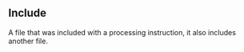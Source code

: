 ## Include

A file that was included with a processing instruction, it also includes another file.

<? @include deep.md ?>

